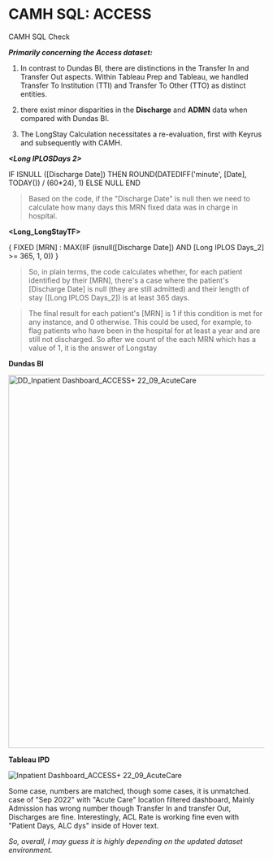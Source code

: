 # CAMH SQL: ACCESS
CAMH SQL Check

_**Primarily concerning the Access dataset:**_

1. In contrast to Dundas BI, there are distinctions in the Transfer In and Transfer Out aspects.
Within Tableau Prep and Tableau, we handled Transfer To Institution (TTI) and Transfer To Other (TTO) as distinct entities.

2. there exist minor disparities in the **Discharge** and **ADMN** data when compared with Dundas BI.

3. The LongStay Calculation necessitates a re-evaluation, first with Keyrus and subsequently with CAMH.



_**<Long IPLOSDays 2>**_

IF ISNULL ([Discharge Date])  THEN
    ROUND(DATEDIFF('minute', [Date], TODAY()) / (60*24), 1)
ELSE
    NULL
END
> Based on the code, if the "Discharge Date" is null then we need to calculate how many days this MRN fixed data was in charge in hospital.

**<Long_LongStayTF>**

{ FIXED [MRN] : MAX(IIF (isnull([Discharge Date])  AND [Long IPLOS Days_2] >= 365, 1, 0)) }

>So, in plain terms, the code calculates whether, for each patient identified by their [MRN], 
there's a case where the patient's [Discharge Date] is null (they are still admitted) and their length of stay ([Long IPLOS Days_2]) is at least 365 days. 

>The final result for each patient's [MRN] is 1 if this condition is met for any instance, and 0 otherwise. This could be used, for example, to flag patients who have been in the hospital for at least a year and are still not discharged. So after we count of the each MRN which has a value of 1, it is the answer of Longstay




        
**Dundas BI**


<img width="735" alt="DD_Inpatient Dashboard_ACCESS+ 22_09_AcuteCare" src="https://github.com/HarimJung/CAMHSQL/assets/48680125/ca850970-f322-44df-b6d6-c08faef73180">

**Tableau IPD**


![Inpatient Dashboard_ACCESS+ 22_09_AcuteCare](https://github.com/HarimJung/CAMHSQL/assets/48680125/a75d683e-4cc4-42b1-87c0-8804038507c4)

Some case, numbers are matched, though some cases, it is unmatched. case of "Sep 2022" with "Acute Care" location filtered dashboard,
Mainly Admission has wrong number though Transfer In and transfer Out, Discharges are fine.
Interestingly, ACL Rate is working fine even with "Patient Days, ALC dys" inside of Hover text.

_So, overall, I may guess it is highly depending on the updated dataset environment._
